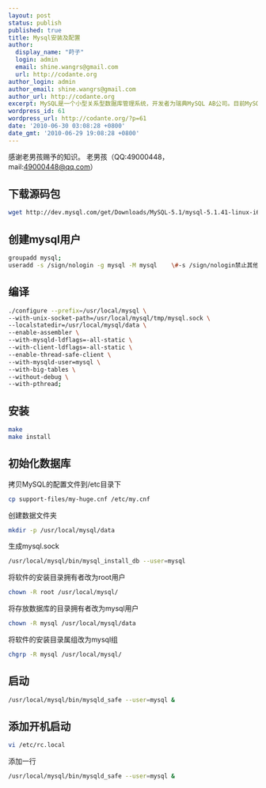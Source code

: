 ```yaml
---
layout: post
status: publish
published: true
title: Mysql安装及配置
author:
  display_name: "莳子"
  login: admin
  email: shine.wangrs@gmail.com
  url: http://codante.org
author_login: admin
author_email: shine.wangrs@gmail.com
author_url: http://codante.org
excerpt: MySQL是一个小型关系型数据库管理系统，开发者为瑞典MySQL AB公司。目前MySQL被广泛地应用在Internet上的中小型网站中。由于其体积小、速度快、总体拥有成本低，尤其是开放源码这一特点，许多中小型网站为了降低网站总体拥有成本而选择了MySQL作为网站数据库。目前Internet上比较流行的网站构架方式是LAMP（Linux+Apache+MySQL+PHP），本文将以实际操作为参考进行系统化的讲解MySQL的安装全过程。
wordpress_id: 61
wordpress_url: http://codante.org/?p=61
date: '2010-06-30 03:08:28 +0800'
date_gmt: '2010-06-29 19:08:28 +0800'
---
```


感谢老男孩赐予的知识。 老男孩（QQ:49000448， mail:49000448@qq.com）

## 下载源码包

```bash
wget http://dev.mysql.com/get/Downloads/MySQL-5.1/mysql-5.1.41-linux-i686-glibc23.tar.gz/from/http://mysql.cdpa.nsysu.edu.tw/
```

## 创建mysql用户

```bash
groupadd mysql;
useradd -s /sign/nologin -g mysql -M mysql    \#-s /sign/nologin禁止其他所有的php，cookie。
```

## 编译

```bash
./configure --prefix=/usr/local/mysql \
--with-unix-socket-path=/usr/local/mysql/tmp/mysql.sock \
--localstatedir=/usr/local/mysql/data \
--enable-assembler \
--with-mysqld-ldflags=-all-static \
--with-client-ldflags=-all-static \
--enable-thread-safe-client \
--with-mysqld-user=mysql \
--with-big-tables \
--without-debug \
--with-pthread;
```

## 安装

```bash
make
make install
```

## 初始化数据库

拷贝MySQL的配置文件到/etc目录下

```bash
cp support-files/my-huge.cnf /etc/my.cnf
```

创建数据文件夹

```bash
mkdir -p /usr/local/mysql/data
```

生成mysql.sock

```bash
/usr/local/mysql/bin/mysql_install_db --user=mysql
```

将软件的安装目录拥有者改为root用户

```bash
chown -R root /usr/local/mysql/
```

将存放数据库的目录拥有者改为mysql用户

```bash
chown -R mysql /usr/local/mysql/data
```

将软件的安装目录属组改为mysql组

```bash
chgrp -R mysql /usr/local/mysql/
```

## 启动

```bash
/usr/local/mysql/bin/mysqld_safe --user=mysql &
```

## 添加开机启动

```bash
vi /etc/rc.local
```

添加一行

```bash
/usr/local/mysql/bin/mysqld_safe --user=mysql &
```